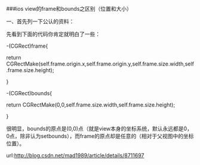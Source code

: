 ###ios view的frame和bounds之区别（位置和大小）

一、首先列一下公认的资料： 

先看到下面的代码你肯定就明白了一些：

-(CGRect)frame{

 return CGRectMake(self.frame.origin.x,self.frame.origin.y,self.frame.size.width,self.frame.size.height);

}

-(CGRect)bounds{

 return CGRectMake(0,0,self.frame.size.width,self.frame.size.height);

}

很明显，bounds的原点是(0,0)点（就是view本身的坐标系统，默认永远都是0，0点，除非认为setbounds），而frame的原点却是任意的（相对于父视图中的坐标位置）。

url:http://blog.csdn.net/mad1989/article/details/8711697
